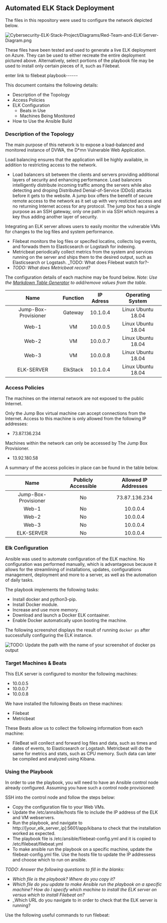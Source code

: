 ## Automated ELK Stack Deployment

The files in this repository were used to configure the network depicted below.

![Cybersecurity-ELK-Stack-Project/Diagrams/Red-Team-and-ELK-Server-Diagram.png](Images/diagram_filename.png)

These files have been tested and used to generate a live ELK deployment on Azure. They can be used to either recreate the entire deployment pictured above. Alternatively, select portions of the playbook file may be used to install only certain pieces of it, such as Filebeat.

  enter link to filebeat playbook------

This document contains the following details:
- Description of the Topology
- Access Policies
- ELK Configuration
  - Beats in Use
  - Machines Being Monitored
- How to Use the Ansible Build


### Description of the Topology

The main purpose of this network is to expose a load-balanced and monitored instance of DVWA, the D*mn Vulnerable Web Application.

Load balancing ensures that the application will be highly available, in addition to restricting access to the network.
- Load balancers sit between the clients and servers providing additional layers of security and enhancing performance. Load balancers intelligently distribute incoming traffic among the servers while also detecting and droping Distributed Denial-of-Service (DDoS) attacks before it gets to the website.
  A jump box offers the benefit of secure remote access to the network as it set up with very resticted access and no returning Internet access for any protocol. The jump box has a single purpose as an SSH gateway, only one path in via SSH which requires a key thus adding another layer of security.

Integrating an ELK server allows users to easily monitor the vulnerable VMs for changes to the log files and system performance.
- Filebeat monitors the log files or specifed locatins, collects log events, and forwads them to Elasticsearch or Logstash for indexing.
- Metricbeat periodically collect metrics from the system and services running on the server and ships them to the desired output, such as Elasticsearch or Logstash. 
_TODO: What does Filebeat watch for?-
- _TODO: What does Metricbeat record?_

The configuration details of each machine may be found below.
_Note: Use the [Markdown Table Generator](http://www.tablesgenerator.com/markdown_tables) to add/remove values from the table_.

|         Name         | Function | IP Adress |  Operating System  |
|:--------------------:|:--------:|:---------:|:------------------:|
| Jump-Box-Provisioner | Gateway  | 10.1.0.4  | Linux Ubuntu 18.04 |
| Web-1                | VM       | 10.0.0.5  | Linux Ubuntu 18.04 |
| Web-2                | VM       | 10.0.0.7  | Linux Ubuntu 18.04 |
| Web-3                | VM       | 10.0.0.8  | Linux Ubuntu 18.04 |
| ELK-SERVER           | ElkStack | 10.1.0.4  | Linux Ubuntu 18.04 |

### Access Policies

The machines on the internal network are not exposed to the public Internet. 

Only the Jump Box virtual machine can accept connections from the Internet. Access to this machine is only allowed from the following IP addresses:
- 73.87.136.234

Machines within the network can only be accessed by The Jump Box Provisioner.
- 13.92.180.58

A summary of the access policies in place can be found in the table below.

|         Name         	| Publicly Accessible 	| Allowed IP Addresses 	|
|:--------------------:	|:-------------------:	|:--------------------:	|
| Jump-Box-Provisioner 	| No                  	| 73.87.136.234        	|
| Web-1                	| No                  	| 10.0.0.4             	|
| Web-2                	| No                  	| 10.0.0.4             	|
| Web-3                	| No                  	| 10.0.0.4             	|
| ELK-SERVER           	| No                  	| 10.0.0.4             	|

### Elk Configuration

Ansible was used to automate configuration of the ELK machine. No configuration was performed manually, which is advantageous because it allows for the streamlining of installations, updates, configurations management, deployment and more to a server, as well as the automation of daily tasks.

The playbook implements the following tasks:
- Install docker and python3-pip.
- Install Docker module.
- Increase and use more memory.
- Download and launch a Docker ELK contaainer.
- Enable Docker automatically upon booting the machine.

The following screenshot displays the result of running `docker ps` after successfully configuring the ELK instance.

![TODO: Update the path with the name of your screenshot of docker ps output](Images/docker_ps_output.png)

### Target Machines & Beats
This ELK server is configured to monitor the following machines:
- 10.0.0.5
- 10.0.0.7
- 10.0.0.8

We have installed the following Beats on these machines:
- Filebeat
- Metricbeat

These Beats allow us to collect the following information from each machine:
- FileBeat will conllect and forward log files and data, such as times and dates of events, to Elasticsearch or Logstash. Metricbeat will do the same for metrics and stats, such as CPU memory. Such data can later be compiled and analyzed using Kibana.

### Using the Playbook
In order to use the playbook, you will need to have an Ansible control node already configured. Assuming you have such a control node provisioned: 

SSH into the control node and follow the steps below:
- Copy the configuration file to your Web VMs.
- Update the /etc/annsible/hosts file to include the IP address of the ELK and VM webservers.
- Run the playbook, and navigate to http://[your_elk_server_ip]:5601/app/kibana to check that the installation worked as expected.
- The playbook file is /etc/ansible/filebeat-config.yml and it is copied to /etc/filebeat/filebeat.yml
- To make ansible run the playbook on a specific machine, update the filebeat-config.yml file. Use the hosts file to update the IP addressess and choose which to run on ansible.


_TODO: Answer the following questions to fill in the blanks:_
- _Which file is the playbook? Where do you copy it?_
- _Which file do you update to make Ansible run the playbook on a specific machine? How do I specify which machine to install the ELK server on versus which to install Filebeat on?_
- _Which URL do you navigate to in order to check that the ELK server is running?

Use the following useful commands to run filebeat:

